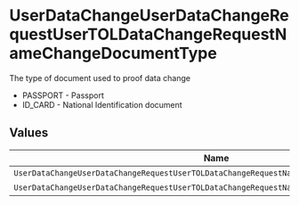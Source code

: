 # UserDataChangeUserDataChangeRequestUserTOLDataChangeRequestNameChangeDocumentType

The type of document used to proof data change
* PASSPORT - Passport
* ID_CARD - National Identification document


## Values

| Name                                                                                        | Value                                                                                       |
| ------------------------------------------------------------------------------------------- | ------------------------------------------------------------------------------------------- |
| `UserDataChangeUserDataChangeRequestUserTOLDataChangeRequestNameChangeDocumentTypePassport` | PASSPORT                                                                                    |
| `UserDataChangeUserDataChangeRequestUserTOLDataChangeRequestNameChangeDocumentTypeIDCard`   | ID_CARD                                                                                     |